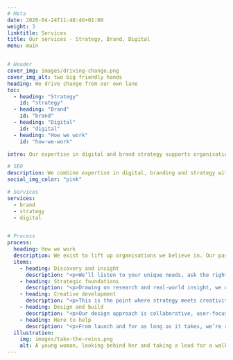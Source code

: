 ```yaml
---
# Meta
date: 2020-04-24T11:48:46+01:00
weight: 3
linktitle: Services
title: Our services - Strategy, Brand, Digital
menu: main


# Header
cover_img: images/driving-change.png
cover_img_alt: two big friendly hands
heading: We drive change from our own lane
toc:
  - heading: "Strategy"
    id: "strategy"
  - heading: "Brand"
    id: "brand"
  - heading: "Digital"
    id: "digital"
  - heading: "How we work"
    id: "how-we-work"

intro: Our expertise in digital and brand strategy supports organisations that are doing good.

# SEO
description: We combine expertise in digital, branding and strategy with an unwavering commitment to social change.
social_img_color: "pink"

# Services
services:
  - brand
  - strategy
  - digital


# Process
process:
  heading: How we work
  description: We exist to lift up organisations we believe in. Our passionate, expert team deliver results with real-world expertise for you, your mission, and a better future for everyone.
  items:
    - heading: Discovery and insight
      description: "<p>We’ll listen to your unique needs, ask the right questions, and understand your goals in depth. Through collaboration, we uncover the challenges and opportunities that shape the direction of your project, whether it’s a brand, strategy, or digital product.</p>"
    - heading: Strategic foundations
      description: "<p>Drawing on research and real-world insight, we define a clear plan of action. From brand strategy to sitemaps and user journeys, this is where we lay the groundwork for project success.</p>"
    - heading: Creative development
      description: "<p>This is the point where strategy meets creativity. We explore, test and refine ideas to bring your brand, website or solution to life, through prototypes, messaging, or integration planning.</p>"
    - heading: Design and build
      description: "<p>Our design approach is collaborative, user-focused, and built for impact. Using a flexible, component-based system, we ensure everything we create is scalable, accessible, and ready for anything the future holds.</p>"
    - heading: Here to help 
      description: "<p>From launch and for as long as it takes, we’re ready. We don’t just deliver, we stick around. Offering guidance, updates and support that help your brand continue to grow and thrive.</p>"
  illustration:
    img: images/take-the-reins.png
    alt: A young woman, looking behind her and taking a lead for a walk.
---
```


